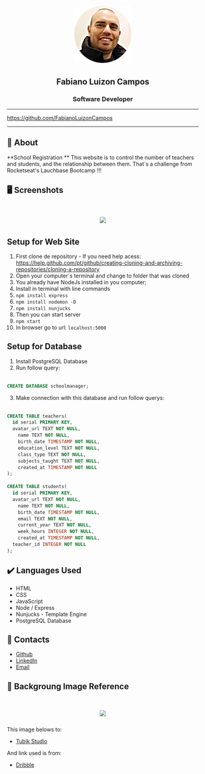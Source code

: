 <h1 align="center">
    <img height=150px src="foto-logo.png">
</h1>

<h2 align="center">
    Fabiano Luizon Campos
</h2>

<h3 align="center">
    Software Developer
</h3>

---

https://github.com/FabianoLuizonCampos

---

## 👾 About
**School Registration ** This website is to control the number of teachers and students, and the relationship between them. That´s a challenge from Rocketseat's Lauchbase Bootcamp !!!

## 🖥️ Screenshots

<h1 align="center">
    <img src="school.gif">
</h1>

## Setup for Web Site

1. First clone de repository - If you need help acess: https://help.github.com/pt/github/creating-cloning-and-archiving-repositories/cloning-a-repository
2. Open your computer´s terminal and change to folder that was cloned
3. You already have NodeJs installed in you computer;
4. Install in terminal with line commands  
5. `npm install express`
6. `npm install nodemon -D`
7. `npm install nunjucks`
8. Then you can start server
9. `npm start`
10. In browser go to url: `localhost:5000`

## Setup for Database

1. Install PostgreSQL Database
2. Run follow query:

```sql

CREATE DATABASE schoolmanager;

```
3. Make connection with this database and run follow querys:

```sql

CREATE TABLE teachers(
  id serial PRIMARY KEY,
  avatar_url TEXT NOT NULL,
	name TEXT NOT NULL,
	birth_date TIMESTAMP NOT NULL,
	education_level TEXT NOT NULL,
	class_type TEXT NOT NULL,
	subjects_taught TEXT NOT NULL,
	created_at TIMESTAMP NOT NULL
);

CREATE TABLE students(
  id serial PRIMARY KEY,
  avatar_url TEXT NOT NULL,
	name TEXT NOT NULL,
	birth_date TIMESTAMP NOT NULL,
	email TEXT NOT NULL,
	current_year TEXT NOT NULL,
	week_hours INTEGER NOT NULL,
	created_at TIMESTAMP NOT NULL,
  teacher_id INTEGER NOT NULL
);

```




## ✔️ Languages Used
- HTML
- CSS
- JavaScript 
- Node / Express
- Nunjucks - Template Engine
- PostgreSQL Database

## 📇 Contacts
- <a href="https://github.com/FabianoLuizonCampos" target="_blank">Github</a>
- <a href="https://www.linkedin.com/in/fabianoluizoncampos" target="_blank">LinkedIn</a>
- <a href="mailto:fabianoluizoncampos@gmail.com" target="_blank">Email</a>

## 📇 Backgroung Image Reference

<h1 align="center">
    <img src="public\assets\design_for_education_illustration_tubik.png">
</h1>

This image belows to: 

- <a href="https://tubikstudio.com/" target="_blank">Tubik Studio</a>

And link used is from:

- <a href="https://dribbble.com/shots/6665427-Design-for-Education-Illustration?utm_source=Clipboard_Shot&utm_campaign=Tubik&utm_content=Design%20for%20Education%20Illustration&utm_medium=Social_Share" target="_blank">Dribble</a>

